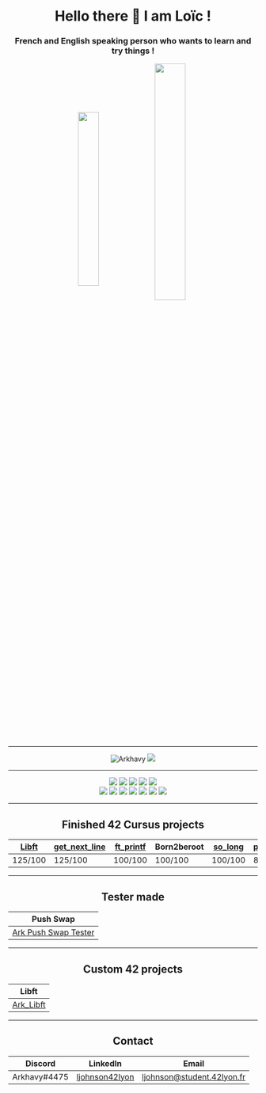 <h1 align="center">Hello there 👋 I am Loïc !</h1>
<h3 align="center">French and English speaking person who wants to learn and try things !</h3>

<!--- <p align="center">
  <img align="center" src="https://badge42.herokuapp.com/api/stats/ljohnson" /> --->
<p align="center">
  <img align="center" src="https://github-readme-stats.vercel.app/api/top-langs?username=Arkhavy&show_icons=true&layout=compact" alt="" height="30%" width="29%"/>
  <img align="center" src="https://github-readme-stats.vercel.app/api?username=Arkhavy&show_icons=true" alt="" height="35%" width="35%" />
</p>

---

<p align="center">
  <img src="https://komarev.com/ghpvc/?username=Arkhavy&label=Profile%20views&color=blue&style=flat" alt="Arkhavy" />
  <img src="https://badgen.net/badge/Born2Code/ljohnson/blue?icon=https://meta.intra.42.fr/assets/42_logo-7dfc9110a5319a308863b96bda33cea995046d1731cebb735e41b16255106c12.svg" />
</p>

---

<p align="center">
  <img src="https://badgen.net/badge/C/Intermediate/blue?cache=86400" />
  <img src="https://badgen.net/badge/C++/Beginner/blue?cache=86400" />
  <img src="https://badgen.net/badge/Shellscript/Intermediate/green?cache=86400" />
  <img src="https://badgen.net/badge/LaTeX/Beginner/grey?cache=86400" />
  <img src="https://badgen.net/badge/Docker/Beginner/cyan?cache=86400&icon=docker" />
  <br>
  <img src="https://badgen.net/badge/_/VisualStudio/purple?cache=86400&icon=visualstudio&label" />
  <img src="https://badgen.net/badge/_/Git/orange?cache=86400&icon=git&label" />
  <img src="https://badgen.net/badge/_/Github/black?cache=86400&icon=github&label" />
  <img src="https://badgen.net/badge/_/Gitlab/orange?cache=86400&icon=gitlab&label" />
  <img src="https://badgen.net/badge/_/Discord/blue?cache=86400&icon=discord&label" />
  <img src="https://badgen.net/badge/_/Slack/white?cache=86400&icon=slack&label" />
  <img src="https://badgen.net/badge/_/Twitter/white?cache=86400&icon=twitter&label" />
  
</p>

---

<h2 align="center">Finished 42 Cursus projects</h2>
<div align="center">
  
| [Libft](https://github.com/Arkhavy/42_2021_libft) | [get_next_line](https://github.com/Arkhavy/42_2021_get_next_line) | [ft_printf](https://github.com/Arkhavy/42_2021_ft_printf) | Born2beroot | [so_long](https://github.com/Arkhavy/42_2021_so_long) | [push_swap](https://github.com/Arkhavy/42_2021_Push_Swap) | [pipex](https://github.com/Arkhavy/42_2021_Pipex) | [Philosophers](https://github.com/Arkhavy/42_2021_Philosophers) |
| --- | --- | --- | --- | --- | --- | --- | --- |
| 125/100 | 125/100 | 100/100 | 100/100 | 100/100 | 86/100 | 125/100 | 100/100 |

</div>

---

<h2 align="center">Tester made</h2>
<div align="center">

| Push Swap |
| --- |
| [Ark Push Swap Tester](https://github.com/Arkhavy/Ark_Push_Swap_Tester) |

</div>

---

<h2 align="center">Custom 42 projects</h2>
<div align="center">
  
| Libft |
| --- |
| [Ark_Libft](https://github.com/Arkhavy/42_2021_ark_libft) |

</div>

---

<h2 align="center">Contact</h2>
<div align="center">
  
| Discord | LinkedIn | Email |
| --- | --- | --- |
| Arkhavy#4475 | [ljohnson42lyon](https://www.linkedin.com/in/ljohnson42lyon/) | ljohnson@student.42lyon.fr |

</div>
